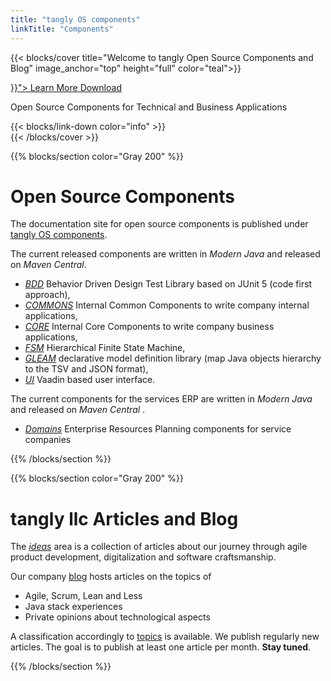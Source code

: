 ```yaml
---
title: "tangly OS components"
linkTitle: "Components"
---
```


{{< blocks/cover title="Welcome to tangly Open Source Components and Blog" image_anchor="top" height="full" color="teal">}}
<div class="mx-auto">
	<a class="btn btn-lg btn-primary mr-3 mb-4" href="{{< relref "/about" >}}">
		Learn More <i class="fas fa-arrow-alt-circle-right ml-2"></i>
	</a>
	<a class="btn btn-lg btn-secondary mr-3 mb-4" href="https://bitbucket.org/tangly-team/tangly-os/">
		Download <i class="fab fa-github ml-2 "></i>
	</a>
	<p class="lead mt-5">Open Source Components for Technical and Business Applications</p>
    <div class="mx-auto mt-5">{{< blocks/link-down color="info" >}}</div>
</div>
{{< /blocks/cover >}}

{{% blocks/section color="Gray 200" %}}
<div class="col">
<h1 class="text-center">Open Source Components</h1>

The documentation site for open source components is published under [tangly OS components](./docs/).

The current released components are written in _Modern Java_ and released on _Maven Central_.

* _[BDD](./docs/bdd/)_ Behavior Driven Design Test Library based on JUnit 5 (code first approach),
* _[COMMONS](./docs/commons)_ Internal Common Components to write company internal applications,
* _[CORE](./docs/core)_ Internal Core Components to write company business applications,
* _[FSM](./docs/fsm/)_ Hierarchical Finite State Machine,
* _[GLEAM](./docs/gleam/)_ declarative model definition library (map Java objects hierarchy to the TSV and JSON format),
* _[UI](./docs/ui/)_ Vaadin based user interface.

The current components for the services ERP are written in _Modern Java_ and released on _Maven Central_ .
* _[Domains](./docs/domains)_ Enterprise Resources Planning components for service companies

</div>
{{% /blocks/section %}}

{{% blocks/section color="Gray 200" %}}
<div class="col">
<h1 class="text-center">tangly llc Articles and Blog</h1>

The _[ideas](./ideas/)_ area is a collection of articles about our journey through agile product development, digitalization and software craftsmanship.

Our company [blog](./blog/) hosts articles on the topics of

* Agile, Scrum, Lean and Less
* Java stack experiences
* Private opinions about technological aspects

A classification accordingly to [topics](./tags/) is available.
We publish regularly new articles. The goal is to publish at least one article per month. **Stay tuned**.
</div>
{{% /blocks/section %}}
